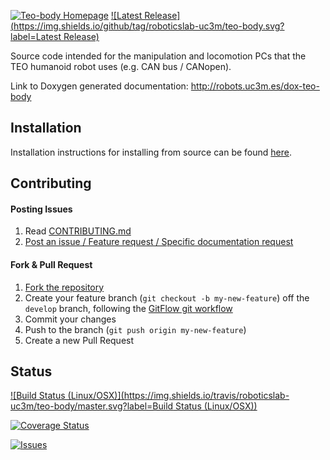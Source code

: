 [![Teo-body Homepage](https://img.shields.io/badge/teo-body-orange.svg)](http://robots.uc3m.es/dox-teo-body) [![Latest Release](https://img.shields.io/github/tag/roboticslab-uc3m/teo-body.svg?label=Latest Release)](https://github.com/roboticslab-uc3m/teo-body/tags)

Source code intended for the manipulation and locomotion PCs that the TEO humanoid robot uses (e.g. CAN bus / CANopen).

Link to Doxygen generated documentation: http://robots.uc3m.es/dox-teo-body

## Installation

Installation instructions for installing from source can be found [here]( /doc/teo_body_install_on_debian_6.md ).

## Contributing

#### Posting Issues

1. Read [CONTRIBUTING.md](https://github.com/roboticslab-uc3m/teo-body/blob/master/CONTRIBUTING.md)
2. [Post an issue / Feature request / Specific documentation request](https://github.com/roboticslab-uc3m/teo-body/issues)

#### Fork & Pull Request

1. [Fork the repository](https://github.com/roboticslab-uc3m/teo-body/fork)
2. Create your feature branch (`git checkout -b my-new-feature`) off the `develop` branch, following the [GitFlow git workflow](https://www.atlassian.com/git/tutorials/comparing-workflows/gitflow-workflow)
3. Commit your changes
4. Push to the branch (`git push origin my-new-feature`)
5. Create a new Pull Request

## Status

[![Build Status (Linux/OSX)](https://img.shields.io/travis/roboticslab-uc3m/teo-body/master.svg?label=Build Status (Linux/OSX))](https://travis-ci.org/roboticslab-uc3m/teo-body)

[![Coverage Status](https://coveralls.io/repos/roboticslab-uc3m/teo-body/badge.svg)](https://coveralls.io/r/roboticslab-uc3m/teo-body)

[![Issues](https://img.shields.io/github/issues/roboticslab-uc3m/teo-body.svg?label=Issues)](https://github.com/roboticslab-uc3m/teo-body/issues)
